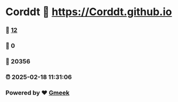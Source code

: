 # Corddt :link: https://Corddt.github.io 
### :page_facing_up: [12](https://Corddt.github.io/tag.html) 
### :speech_balloon: 0 
### :hibiscus: 20356 
### :alarm_clock: 2025-02-18 11:31:06 
### Powered by :heart: [Gmeek](https://github.com/Meekdai/Gmeek)
